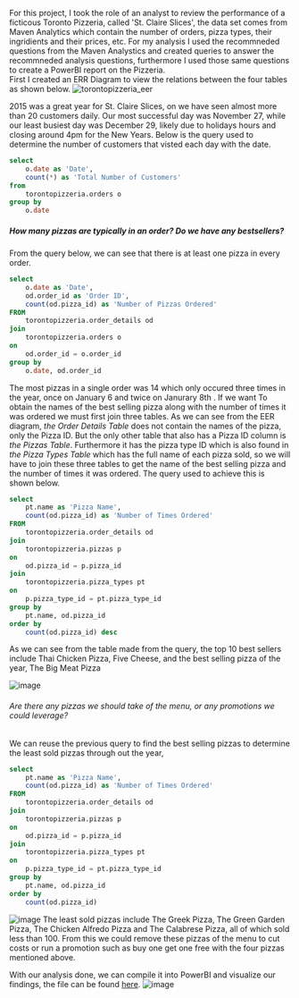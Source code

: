 For this project, I took the role of an analyst to review the performance of a ficticous Toronto Pizzeria, called 'St. Claire Slices', the data set comes from Maven Analytics which contain the number of orders, pizza types, their ingridients and their prices, etc.
For my analysis I used the recommneded questions from the Maven Analystics and created queries to answer the recommneded analysis questions, furthermore I used those same questions to create a PowerBI report on the Pizzeria.
<br>
First I created an ERR Diagram to view the relations between the four tables as shown below.
![torontopizzeria_eer](https://github.com/davidsamuelargueta/SQLProjects/assets/119771151/da4f832a-0d34-491b-8c8b-bd2a4638411d)

2015 was a great year for St. Claire Slices, on we have seen almost more than 20 customers daily. Our most successful day was November 27, while our least busiest day was December 29, likely due to holidays hours and closing around 4pm for the New Years. Below is the query used to determine the number of customers that visted each day with the date.
```` sql
select 
	o.date as 'Date',
	count(*) as 'Total Number of Customers'
from 
	torontopizzeria.orders o
group by
	o.date
````

##### How many pizzas are typically in an order? Do we have any bestsellers?
From the query below, we can see that there is at least one pizza in every order.
```` sql
select
	o.date as 'Date',
	od.order_id as 'Order ID',
	count(od.pizza_id) as 'Number of Pizzas Ordered'
FROM
	torontopizzeria.order_details od
join 
	torontopizzeria.orders o
on
	od.order_id = o.order_id
group by 
	o.date, od.order_id
````

The most pizzas in a single order was 14 which only occured three times in the year, once on January 6 and twice on Janurary 8th
. 
If we want To obtain the names of the best selling pizza along with the number of times it was ordered we must first join three tables. As we can see from the EER diagram, <em>the Order Details Table  </em> does not contain the names of the pizza, only the Pizza ID. But the only other table that also has a Pizza ID column is <em>the Pizzas Table</em>. Furthermore it has the pizza type ID which is also found in <em>the Pizza Types Table</em> which has the full name of each pizza sold, so we will have to join these three tables to get the name of the best selling pizza and the number of times it was ordered.
The query used to achieve this is shown below.
```` sql
select 
	pt.name as 'Pizza Name', 
	count(od.pizza_id) as 'Number of Times Ordered'
FROM
	torontopizzeria.order_details od
join
	torontopizzeria.pizzas p 
on 
	od.pizza_id = p.pizza_id
join
	torontopizzeria.pizza_types pt
on
	p.pizza_type_id = pt.pizza_type_id
group by 
	pt.name, od.pizza_id 
order by 
	count(od.pizza_id) desc
````
As we can see from the table made from the query, the top 10 best sellers include Thai Chicken Pizza, Five Cheese, and the best selling pizza of the year, The Big Meat Pizza

![image](https://github.com/davidsamuelargueta/SQLProjects/assets/119771151/26d0be54-7ace-486f-a9fb-d3635351d4a0)

###### Are there any pizzas we should take of the menu, or any promotions we could leverage?
We can reuse the previous query to find the best selling pizzas to determine the least sold pizzas through out the year, 
```` sql
select 
	pt.name as 'Pizza Name', 
	count(od.pizza_id) as 'Number of Times Ordered'
FROM
	torontopizzeria.order_details od
join
	torontopizzeria.pizzas p 
on 
	od.pizza_id = p.pizza_id
join
	torontopizzeria.pizza_types pt
on
	p.pizza_type_id = pt.pizza_type_id
group by 
	pt.name, od.pizza_id 
order by 
	count(od.pizza_id) 
````
![image](https://github.com/davidsamuelargueta/SQLProjects/assets/119771151/3123435b-03cc-47f0-a349-7ebe3b628451)
The least sold pizzas include The Greek Pizza, The Green Garden Pizza, The Chicken Alfredo Pizza and The Calabrese Pizza, all of which sold less than 100. From this we could remove these pizzas of the menu to cut costs or run a promotion such as buy one get one free with the four pizzas mentioned above.

With our analysis done, we can compile it into PowerBI and visualize our findings, the file can be found [here](https://github.com/davidsamuelargueta/PowerBIProjects/blob/main/torontopizzeria.pbix).
![image](https://github.com/davidsamuelargueta/SQLProjects/assets/119771151/18f333b8-1161-41b7-bb68-6542b05b89ad)





